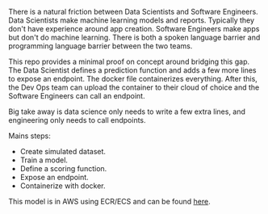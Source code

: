There is a natural friction between Data Scientists and Software Engineers. Data Scientists make machine learning models and reports. 
Typically they don't have experience around app creation. Software Engineers make apps but don't do machine learning. There is both a 
spoken language barrier and programming language barrier between the two teams. 

This repo provides a minimal proof on concept around bridging this gap. The Data Scientist defines a prediction function and adds a 
few more lines to expose an endpoint. The docker file containerizes everything. After this, the Dev Ops team can upload the container 
to their cloud of choice and the Software Engineers can call an endpoint.

Big take away is data science only needs to write a few extra lines, and engineering only needs to call endpoints.

Mains steps:
* Create simulated dataset.
* Train a model.
* Define a scoring function.
* Expose an endpoint.
* Containerize with docker.

This model is in AWS using ECR/ECS and can be found [here](http://54.244.68.174:8888/scoreHere?json_input=[[0.0,%200.0]]).
